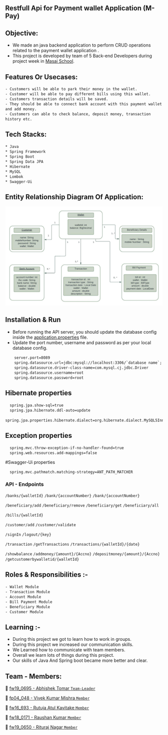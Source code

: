 
## Restfull Api for Payment wallet Application (M-Pay)

## Objective:

* We made an java backend application to perform CRUD operations related to the payment wallet application .
* This project is developed by team of 5 Back-end Developers during project week in [Masai School](www.masaischool.com). 

## Features Or Usecases:
```
- Customers will be able to park their money in the wallet.
- Customer will be able to pay different bills using this wallet.
- Customers transaction details will be saved.
- They should be able to connect bank account with this payment wallet and add money.
- Customers can able to check balance, deposit money, transaction history etc.
```

## Tech Stacks:
```
* Java
* Spring Framework
* Spring Boot
* Spring Data JPA
* Hibernate
* MySQL
* Lombok
* Swagger-Ui
```

## Entity Relationship Diagram Of Application:
<img src="M_Pay/src/main/resources/ER Diagram.jpeg" alt="E-R Diagram" />

## Installation & Run

* Before running the API server, you should update the database config inside the [application.properties](M_Pay/src/main/resources/application.properties) file. 
* Update the port number, username and password as per your local database config.

```
    server.port=8089
    spring.datasource.url=jdbc:mysql://localhost:3306/`database name`;
    spring.datasource.driver-class-name=com.mysql.cj.jdbc.Driver
    spring.datasource.username=root
    spring.datasource.password=root

```


## Hibernate properties

```
  spring.jpa.show-sql=true
  spring.jpa.hibernate.ddl-auto=update
  spring.jpa.properties.hibernate.dialect=org.hibernate.dialect.MySQL5InnoDBDialect
```

## Exception properties
```
  spring.mvc.throw-exception-if-no-handler-found=true
  spring.web.resources.add-mappings=false
```
  
#Swagger-Ui properties
```
  spring.mvc.pathmatch.matching-strategy=ANT_PATH_MATCHER
```

### API - Endpoints

`/banks/{walletId}`
`/bank/{accountNumber}`
`/bank/{accountNumber}`

`/beneficiary/add`
`/beneficiary/remove`
`/beneficiary/get`
`/beneficiary/all`

`/bills/{walletId}`

`/customer/add`
`/customer/validate`

`/signIn`
`/logout/{key}`

`/transaction`
`/getTransactions`
`/transactions/{walletId}/{date}`

`/showbalance`
`/addmoney/{amount}/{Accno}`
`/depositmoney/{amount}/{Accno}`
`/getcustomerbywalletid/{walletId}`


## Roles & Responsibilities :-
```
- Wallet Module             
- Transaction Module        
- Account Module            
- Bill Payment Module       
- Beneficiary Module        
- Customer Module           
```

## Learning :-

- During this project we got to learn how to work in groups.
- During this project we increased our communication skills.
- We Learned how to communicate with team members.
- Overall we learn lots of things during this project.
- Our skills of Java And Spring boot became more better and clear.


## Team - Members:

👤 [fw19_0695 - Abhishek Tomar `Team-Leader`](https://github.com/abhitim)

👤 [fp04_048  - Vivek Kumar Mishra `Member`](https://github.com/mishravivek09)

👤 [fw16_693  - Rutuja Atul Kavitake `Member`](https://github.com/rutu175)

👤 [fw18_0171 - Raushan Kumar `Member`](https://github.com/raushan18314)

👤 [fw19_0650 - Rituraj Nagar `Member`](https://github.com/riturajnagar)


